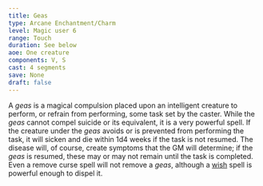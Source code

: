 ```yaml
---
title: Geas
type: Arcane Enchantment/Charm
level: Magic user 6
range: Touch
duration: See below
aoe: One creature
components: V, S
cast: 4 segments
save: None
draft: false
---
```


A _geas_ is a magical compulsion placed upon an intelligent creature to perform, or refrain from performing, some task set by the caster. While the _geas_ cannot compel suicide or its equivalent, it is a very powerful spell. If the creature under the _geas_ avoids or is prevented from performing the task, it will sicken and die within 1d4 weeks if the task is not resumed. The disease will, of course, create symptoms that the GM will determine; if the _geas_ is resumed, these may or may not remain until the task is completed. Even a remove curse spell will not remove a _geas_, although a [wish](/srd/spells/magic-user/wish) spell is powerful enough to dispel it.
